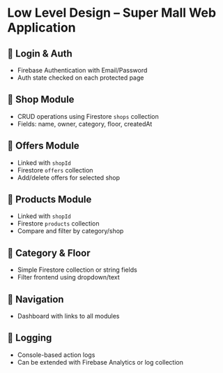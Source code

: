 # Low Level Design – Super Mall Web Application

## 🔸 Login & Auth
- Firebase Authentication with Email/Password
- Auth state checked on each protected page

## 🔸 Shop Module
- CRUD operations using Firestore `shops` collection
- Fields: name, owner, category, floor, createdAt

## 🔸 Offers Module
- Linked with `shopId`
- Firestore `offers` collection
- Add/delete offers for selected shop

## 🔸 Products Module
- Linked with `shopId`
- Firestore `products` collection
- Compare and filter by category/shop

## 🔸 Category & Floor
- Simple Firestore collection or string fields
- Filter frontend using dropdown/text

## 🔸 Navigation
- Dashboard with links to all modules

## 🔸 Logging
- Console-based action logs
- Can be extended with Firebase Analytics or log collection
